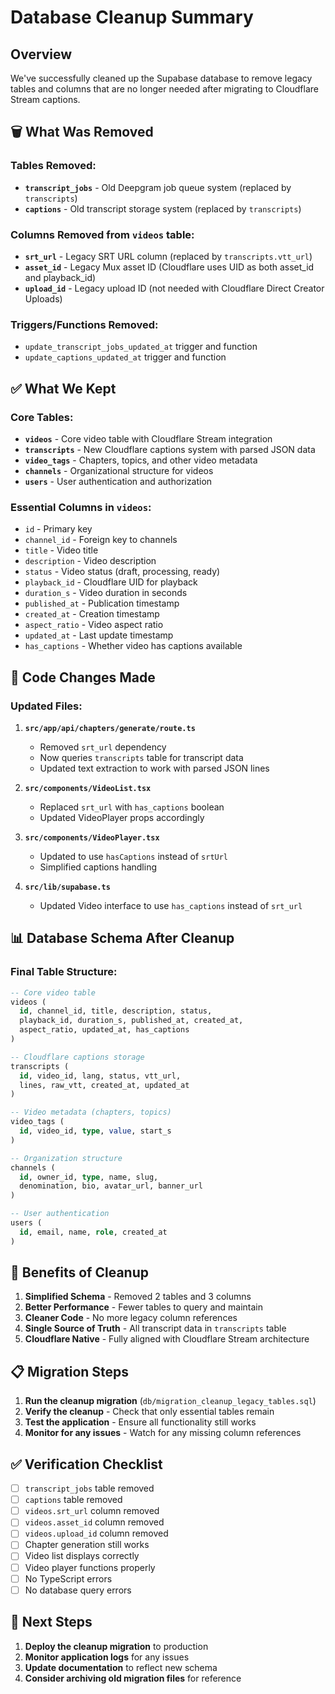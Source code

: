 # Database Cleanup Summary

## Overview
We've successfully cleaned up the Supabase database to remove legacy tables and columns that are no longer needed after migrating to Cloudflare Stream captions.

## 🗑️ What Was Removed

### Tables Removed:
- **`transcript_jobs`** - Old Deepgram job queue system (replaced by `transcripts`)
- **`captions`** - Old transcript storage system (replaced by `transcripts`)

### Columns Removed from `videos` table:
- **`srt_url`** - Legacy SRT URL column (replaced by `transcripts.vtt_url`)
- **`asset_id`** - Legacy Mux asset ID (Cloudflare uses UID as both asset_id and playback_id)
- **`upload_id`** - Legacy upload ID (not needed with Cloudflare Direct Creator Uploads)

### Triggers/Functions Removed:
- `update_transcript_jobs_updated_at` trigger and function
- `update_captions_updated_at` trigger and function

## ✅ What We Kept

### Core Tables:
- **`videos`** - Core video table with Cloudflare Stream integration
- **`transcripts`** - New Cloudflare captions system with parsed JSON data
- **`video_tags`** - Chapters, topics, and other video metadata
- **`channels`** - Organizational structure for videos
- **`users`** - User authentication and authorization

### Essential Columns in `videos`:
- `id` - Primary key
- `channel_id` - Foreign key to channels
- `title` - Video title
- `description` - Video description
- `status` - Video status (draft, processing, ready)
- `playback_id` - Cloudflare UID for playback
- `duration_s` - Video duration in seconds
- `published_at` - Publication timestamp
- `created_at` - Creation timestamp
- `aspect_ratio` - Video aspect ratio
- `updated_at` - Last update timestamp
- `has_captions` - Whether video has captions available

## 🔄 Code Changes Made

### Updated Files:
1. **`src/app/api/chapters/generate/route.ts`**
   - Removed `srt_url` dependency
   - Now queries `transcripts` table for transcript data
   - Updated text extraction to work with parsed JSON lines

2. **`src/components/VideoList.tsx`**
   - Replaced `srt_url` with `has_captions` boolean
   - Updated VideoPlayer props accordingly

3. **`src/components/VideoPlayer.tsx`**
   - Updated to use `hasCaptions` instead of `srtUrl`
   - Simplified captions handling

4. **`src/lib/supabase.ts`**
   - Updated Video interface to use `has_captions` instead of `srt_url`

## 📊 Database Schema After Cleanup

### Final Table Structure:
```sql
-- Core video table
videos (
  id, channel_id, title, description, status, 
  playback_id, duration_s, published_at, created_at, 
  aspect_ratio, updated_at, has_captions
)

-- Cloudflare captions storage
transcripts (
  id, video_id, lang, status, vtt_url, 
  lines, raw_vtt, created_at, updated_at
)

-- Video metadata (chapters, topics)
video_tags (
  id, video_id, type, value, start_s
)

-- Organization structure
channels (
  id, owner_id, type, name, slug, 
  denomination, bio, avatar_url, banner_url
)

-- User authentication
users (
  id, email, name, role, created_at
)
```

## 🚀 Benefits of Cleanup

1. **Simplified Schema** - Removed 2 tables and 3 columns
2. **Better Performance** - Fewer tables to query and maintain
3. **Cleaner Code** - No more legacy column references
4. **Single Source of Truth** - All transcript data in `transcripts` table
5. **Cloudflare Native** - Fully aligned with Cloudflare Stream architecture

## 📋 Migration Steps

1. **Run the cleanup migration** (`db/migration_cleanup_legacy_tables.sql`)
2. **Verify the cleanup** - Check that only essential tables remain
3. **Test the application** - Ensure all functionality still works
4. **Monitor for any issues** - Watch for any missing column references

## ✅ Verification Checklist

- [ ] `transcript_jobs` table removed
- [ ] `captions` table removed  
- [ ] `videos.srt_url` column removed
- [ ] `videos.asset_id` column removed
- [ ] `videos.upload_id` column removed
- [ ] Chapter generation still works
- [ ] Video list displays correctly
- [ ] Video player functions properly
- [ ] No TypeScript errors
- [ ] No database query errors

## 🎯 Next Steps

1. **Deploy the cleanup migration** to production
2. **Monitor application logs** for any issues
3. **Update documentation** to reflect new schema
4. **Consider archiving old migration files** for reference
